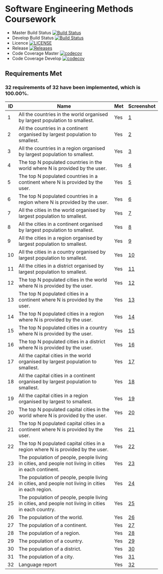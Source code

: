 # Software Engineering Methods Coursework

- Master Build Status [![Build Status](https://travis-ci.org/NapierTeam15CW/SEM_Coursework.svg?branch=master)](https://travis-ci.org/NapierTeam15CW/SEM_Coursework)
- Develop Build Status [![Build Status](https://travis-ci.org/NapierTeam15CW/SEM_Coursework.svg?branch=develop)](https://travis-ci.org/NapierTeam15CW/SEM_Coursework)
- Licence [![LICENSE](https://img.shields.io/github/license/NapierTeam15CW/SEM_Coursework.svg?style=flat-square)](https://github.com/NapierTeam15CW/SEM_Coursework/blob/master/LICENSE)
- Release [![Releases](https://img.shields.io/github/release/NapierTeam15CW/SEM_Coursework/all.svg?style=flat-square)](https://github.com/NapierTeam15CW/SEM_Coursework/releases)
- Code Coverage Master [![codecov](https://codecov.io/gh/NapierTeam15CW/SEM_Coursework/branch/master/graph/badge.svg)](https://codecov.io/gh/NapierTeam15CW/SEM_Coursework)
- Code Coverage Develop [![codecov](https://codecov.io/gh/NapierTeam15CW/SEM_Coursework/branch/develop/graph/badge.svg)](https://codecov.io/gh/NapierTeam15CW/SEM_Coursework)

## Requirements Met
### 32 requirements of 32 have been implemented, which is 100.00%.
| ID    | Name | Met  | Screenshot |
|-------|------|------|------------|
| 1 | All the countries in the world organised by largest population to smallest. | Yes | [1](/Screenshots/1.PNG) |
| 2 | All the countries in a continent organised by largest population to smallest. | Yes | [2](/Screenshots/2.PNG) |
| 3 | All the countries in a region organised by largest population to smallest. | Yes | [3](/Screenshots/3.PNG) |
| 4 | The top N populated countries in the world where N is provided by the user. | Yes | [4](/Screenshots/4.PNG) |
| 5 | The top N populated countries in a continent where N is provided by the user. | Yes | [5](/Screenshots/5.PNG) |
| 6 | The top N populated countries in a region where N is provided by the user. | Yes | [6](/Screenshots/6.PNG) |
| 7 | All the cities in the world organised by largest population to smallest. | Yes | [7](/Screenshots/7.PNG) |
| 8 | All the cities in a continent organised by largest population to smallest. | Yes | [8](/Screenshots/8.PNG) |
| 9 | All the cities in a region organised by largest population to smallest. | Yes | [9](/Screenshots/9.PNG) |
| 10 | All the cities in a country organised by largest population to smallest. | Yes | [10](/Screenshots/10.PNG) |
| 11 | All the cities in a district organised by largest population to smallest. | Yes | [11](/Screenshots/11.PNG) |
| 12 | The top N populated cities in the world where N is provided by the user. | Yes | [12](/Screenshots/12.PNG) |
| 13 | The top N populated cities in a continent where N is provided by the user. | Yes | [13](/Screenshots/13.PNG) |
| 14 | The top N populated cities in a region where N is provided by the user. | Yes | [14](/Screenshots/14.PNG) |
| 15 | The top N populated cities in a country where N is provided by the user. | Yes | [15](/Screenshots/15.PNG) |
| 16 | The top N populated cities in a district where N is provided by the user. | Yes | [16](/Screenshots/16.PNG) |
| 17 | All the capital cities in the world organised by largest population to smallest. | Yes | [17](/Screenshots/17.PNG) |
| 18 | All the capital cities in a continent organised by largest population to smallest. | Yes | [18](/Screenshots/18.PNG) |
| 19 | All the capital cities in a region organised by largest to smallest. | Yes | [19](/Screenshots/19.PNG) |
| 20 | The top N populated capital cities in the world where N is provided by the user. | Yes | [20](/Screenshots/20.PNG) |
| 21 | The top N populated capital cities in a continent where N is provided by the user. | Yes | [21](/Screenshots/21.PNG) |
| 22 | The top N populated capital cities in a region where N is provided by the user. | Yes | [22](/Screenshots/22.PNG) |
| 23 | The population of people, people living in cities, and people not living in cities in each continent. | Yes | [23](/Screenshots/23.PNG) |
| 24 | The population of people, people living in cities, and people not living in cities in each region. | Yes | [24](/Screenshots/24.PNG) |
| 25 | The population of people, people living in cities, and people not living in cities in each country. | Yes | [25](/Screenshots/25.PNG) |
| 26 | The population of the world. | Yes | [26](/Screenshots/26.PNG) |
| 27 | The population of a continent. | Yes | [27](/Screenshots/27.PNG) |
| 28 | The population of a region. | Yes | [28](/Screenshots/28.PNG) |
| 29 | The population of a country. | Yes | [29](/Screenshots/29.PNG) |
| 30 | The population of a district. | Yes | [30](/Screenshots/30.PNG) |
| 31 | The population of a city. | Yes | [31](/Screenshots/31.PNG) |
| 32 | Language report | Yes | [32](/Screenshots/32.PNG) |
